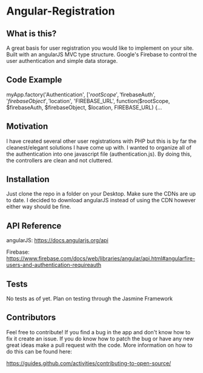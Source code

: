 # Angular-Registration
 
## What is this?
 
 A great basis for user registration you would like to implement on your site. Built with an angularJS MVC type structure. Google's Firebase to control the user authentication and simple data storage. 
 
## Code Example
 
 myApp.factory('Authentication', 
   ['$rootScope', '$firebaseAuth', '$firebaseObject',
   '$location', 'FIREBASE_URL',
   function($rootScope, $firebaseAuth, $firebaseObject,
     $location, FIREBASE_URL) {...
 
## Motivation
 
 I have created several other user registrations with PHP but this is by far the cleanest/elegant solutions I have come up with. I wanted to organize all of the authentication into one javascript file (authentication.js). By doing this, the controllers are clean and not cluttered. 
 
## Installation
 
 Just clone the repo in a folder on your Desktop. Make sure the CDNs are up to date. I decided to download angularJS instead of using the CDN however either way should be fine. 
 
## API Reference
 
 angularJS: https://docs.angularjs.org/api 
 
 Firebase: https://www.firebase.com/docs/web/libraries/angular/api.html#angularfire-users-and-authentication-requireauth 
 
## Tests
 
 No tests as of yet. Plan on testing through the Jasmine Framework
 
## Contributors
 
 Feel free to contribute! If you find a bug in the app and don't know how to fix it create an issue. If you do know how to patch the bug or have any new great ideas make a pull request with the code. More information on how to do this can be found here:
 
 https://guides.github.com/activities/contributing-to-open-source/ 